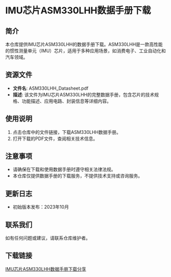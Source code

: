 # IMU芯片ASM330LHH数据手册下载

## 简介
本仓库提供IMU芯片ASM330LHH的数据手册下载。ASM330LHH是一款高性能的惯性测量单元（IMU）芯片，适用于多种应用场景，如消费电子、工业自动化和汽车领域。

## 资源文件
- **文件名**: ASM330LHH_Datasheet.pdf
- **描述**: 该文件为IMU芯片ASM330LHH的完整数据手册，包含芯片的技术规格、功能描述、应用电路、封装信息等详细内容。

## 使用说明
1. 点击仓库中的文件链接，下载ASM330LHH数据手册。
2. 打开下载的PDF文件，查阅相关技术信息。

## 注意事项
- 请确保在下载和使用数据手册时遵守相关法律法规。
- 本仓库仅提供数据手册的下载服务，不提供技术支持或咨询服务。

## 更新日志
- 初始版本发布：2023年10月

## 联系我们
如有任何问题或建议，请联系仓库维护者。

## 下载链接

[IMU芯片ASM330LHH数据手册下载分享](https://pan.quark.cn/s/96536f8279f5)